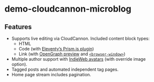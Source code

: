 # demo-cloudcannon-microblog

## Features

* Supports live editing via CloudCannon. Included content block types:
	* HTML
	* Code (with [Eleventy’s Prism.js plugin](https://www.11ty.dev/docs/plugins/syntaxhighlight/))
	* Link (with [OpenGraph preview](https://www.11ty.dev/docs/services/opengraph/) and [`<browser-window>`](https://www.zachleat.com/web/browser-window/))
* Multiple author support with [IndieWeb avatars](https://www.11ty.dev/docs/services/indieweb-avatar/) (with override image option).
* Tagged posts and automated independent tag pages.
* Home page stream includes pagination.

<!--

Stretch goals:

* Image gallery post type

-->